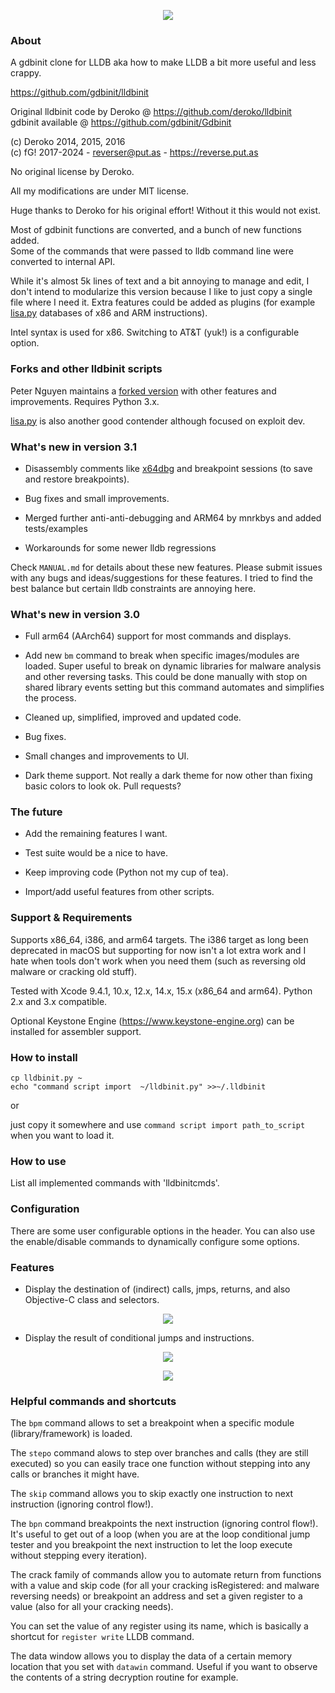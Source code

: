 
<p align="center">
  <img src="images/logo.png">
</p>

### About

A gdbinit clone for LLDB aka how to make LLDB a bit more useful and less crappy.

https://github.com/gdbinit/lldbinit

Original lldbinit code by Deroko @ https://github.com/deroko/lldbinit  
gdbinit available @ https://github.com/gdbinit/Gdbinit

(c) Deroko 2014, 2015, 2016  
(c) fG! 2017-2024 - reverser@put.as - https://reverse.put.as

No original license by Deroko.

All my modifications are under MIT license.

Huge thanks to Deroko for his original effort! Without it this would not exist.

Most of gdbinit functions are converted, and a bunch of new functions added.  
Some of the commands that were passed to lldb command line were converted to internal API.

While it's almost 5k lines of text and a bit annoying to manage and edit, I don't intend to modularize this version because I like to just copy a single file where I need it. Extra features could be added as plugins (for example [lisa.py](https://github.com/ant4g0nist/lisa.py/tree/dev/resources/archs) databases of x86 and ARM instructions).

Intel syntax is used for x86. Switching to AT&T (yuk!) is a configurable option.

### Forks and other lldbinit scripts

Peter Nguyen maintains a [forked version](https://github.com/peternguyen93/lldbinit) with other features and improvements. Requires Python 3.x.

[lisa.py](https://github.com/ant4g0nist/lisa.py) is also another good contender although focused on exploit dev.


### What's new in version 3.1

* Disassembly comments like [x64dbg](https://x64dbg.com) and breakpoint sessions (to save and restore breakpoints).

* Bug fixes and small improvements.

* Merged further anti-anti-debugging and ARM64 by mnrkbys and added tests/examples

* Workarounds for some newer lldb regressions

Check `MANUAL.md` for details about these new features. Please submit issues with any bugs and ideas/suggestions for these features. I tried to find the best balance but certain lldb constraints are annoying here.

### What's new in version 3.0

* Full arm64 (AArch64) support for most commands and displays.

* Add new `bm` command to break when specific images/modules are loaded. Super useful to break on dynamic libraries for malware analysis and other reversing tasks. This could be done manually with stop on shared library events setting but this command automates and simplifies the process.

* Cleaned up, simplified, improved and updated code.

* Bug fixes.

* Small changes and improvements to UI.

* Dark theme support. Not really a dark theme for now other than fixing basic colors to look ok. Pull requests?

### The future

* Add the remaining features I want.

* Test suite would be a nice to have.

* Keep improving code (Python not my cup of tea).

* Import/add useful features from other scripts.

### Support & Requirements

Supports x86_64, i386, and arm64 targets. The i386 target as long been deprecated in macOS but supporting for now isn't a lot extra work and I hate when tools don't work when you need them (such as reversing old malware or cracking old stuff).

Tested with Xcode 9.4.1, 10.x, 12.x, 14.x, 15.x (x86_64 and arm64). Python 2.x and 3.x compatible.

Optional Keystone Engine (https://www.keystone-engine.org) can be installed for assembler support.

### How to install

```
cp lldbinit.py ~
echo "command script import  ~/lldbinit.py" >>~/.lldbinit
```

or

just copy it somewhere and use `command script import path_to_script` when you want to load it.

### How to use

List all implemented commands with 'lldbinitcmds'.

### Configuration

There are some user configurable options in the header. You can also use the enable/disable commands to dynamically configure some options.

### Features

* Display the destination of (indirect) calls, jmps, returns, and also Objective-C class and selectors.

<p align="center">
  <img src="images/indirectarm64.png">
</p>

* Display the result of conditional jumps and instructions.

<p align="center">
  <img src="images/conditionalx86.png">
</p>

<p align="center">
  <img src="images/conditionalarm64.png">
</p>


### Helpful commands and shortcuts

The `bpm` command allows to set a breakpoint when a specific module (library/framework) is loaded.

The `stepo` command alows to step over branches and calls (they are still executed) so you can easily trace one function without stepping into any calls or branches it might have.

The `skip` command allows you to skip exactly one instruction to next instruction (ignoring control flow!).

The `bpn` command breakpoints the next instruction (ignoring control flow!). It's useful to get out of a loop (when you are at the loop conditional jump tester and you breakpoint the next instruction to let the loop execute without stepping every iteration).

The crack family of commands allow you to automate return from functions with a value and skip code (for all your cracking isRegistered: and malware reversing needs) or breakpoint an address and set a given register to a value (also for all your cracking needs).

You can set the value of any register using its name, which is basically a shortcut for `register write` LLDB command.

The data window allows you to display the data of a certain memory location that you set with `datawin` command. Useful if you want to observe the contents of a string decryption routine for example.
